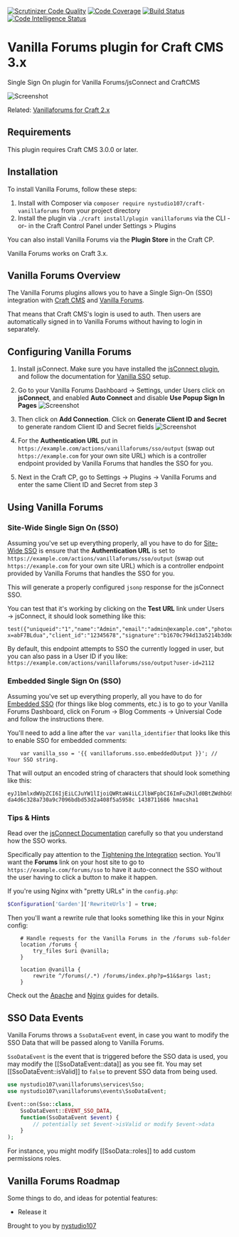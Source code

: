 [![Scrutinizer Code Quality](https://scrutinizer-ci.com/g/nystudio107/craft-vanillaforums/badges/quality-score.png?b=v1)](https://scrutinizer-ci.com/g/nystudio107/craft-vanillaforums/?branch=v1) [![Code Coverage](https://scrutinizer-ci.com/g/nystudio107/craft-vanillaforums/badges/coverage.png?b=v1)](https://scrutinizer-ci.com/g/nystudio107/craft-vanillaforums/?branch=v1) [![Build Status](https://scrutinizer-ci.com/g/nystudio107/craft-vanillaforums/badges/build.png?b=v1)](https://scrutinizer-ci.com/g/nystudio107/craft-vanillaforums/build-status/v1) [![Code Intelligence Status](https://scrutinizer-ci.com/g/nystudio107/craft-vanillaforums/badges/code-intelligence.svg?b=v1)](https://scrutinizer-ci.com/code-intelligence)

# Vanilla Forums plugin for Craft CMS 3.x

Single Sign On plugin for Vanilla Forums/jsConnect and CraftCMS

![Screenshot](./resources/img/plugin-logo.png)

Related: [Vanillaforums for Craft 2.x](https://github.com/nystudio107/vanillaforums)

## Requirements

This plugin requires Craft CMS 3.0.0 or later.

## Installation

To install Vanilla Forums, follow these steps:

1. Install with Composer via `composer require nystudio107/craft-vanillaforums` from your project directory
2. Install the plugin via `./craft install/plugin vanillaforums` via the CLI -or- in the Craft Control Panel under Settings > Plugins

You can also install Vanilla Forums via the **Plugin Store** in the Craft CP.

Vanilla Forums works on Craft 3.x.

## Vanilla Forums Overview

The Vanilla Forums plugins allows you to have a Single Sign-On (SSO) integration with [Craft CMS](https://craftcms.com/) and [Vanilla Forums](https://docs.vanillaforums.com/developer/installation/self-hosting/).

That means that Craft CMS's login is used to auth. Then users are automatically signed in to Vanilla Forums without having to login in separately.

## Configuring Vanilla Forums

1. Install jsConnect.  Make sure you have installed the [jsConnect plugin](https://open.vanillaforums.com/addon/jsconnect-plugin), and follow the documentation for [Vanilla SSO](https://docs.vanillaforums.com/help/sso/) setup.

2. Go to your Vanilla Forums Dashboard &rarr; Settings, under Users click on **jsConnect**, and enabled **Auto Connect** and disable **Use Popup Sign In Pages** ![Screenshot](./resources/img/vanilla-jsconnect.png)

3. Then click on **Add Connection**.  Click on **Generate Client ID and Secret** to generate random Client ID and Secret fields ![Screenshot](./resources/img/vanilla-connection-settings.png)

3. For the **Authentication URL** put in `https://example.com/actions/vanillaforums/sso/output` (swap out `https://example.com` for your own site URL) which is a controller endpoint provided by Vanilla Forums that handles the SSO for you.

3. Next in the Craft CP, go to Settings &rarr; Plugins &rarr; Vanilla Forums and enter the same Client ID and Secret from step 3

## Using Vanilla Forums

### Site-Wide Single Sign On (SSO)

Assuming you've set up everything properly, all you have to do for [Site-Wide SSO](https://docs.vanillaforums.com/help/sso/jsconnect/#technical-overview) is ensure that the **Authentication URL** is set to `https://example.com/actions/vanillaforums/sso/output` (swap out `https://example.com` for your own site URL) which is a controller endpoint provided by Vanilla Forums that handles the SSO for you.

This will generate a properly configured `jsonp` response for the jsConnect SSO.

You can test that it's working by clicking on the **Test URL** link under Users &rarr; jsConnect, it should look something like this:

    test({"uniqueid":"1","name":"Admin","email":"admin@example.com","photourl":"http:\/\/example.com\/cpresources\/userphotos\/admin\/100\/profilepic.jpg?x=abF7BLdua","client_id":"12345678","signature":"b1670c794d13a5214b3d0ddd3d9a2293"})

By default, this endpoint attempts to SSO the currently logged in user, but you can also pass in a User ID if you like: `https://example.com/actions/vanillaforums/sso/output?user-id=2112`

### Embedded Single Sign On (SSO)

Assuming you've set up everything properly, all you have to do for [Embedded SSO](https://docs.vanillaforums.com/help/sso/jsconnect/#method-2-embedded-sso) (for things like blog comments, etc.) is to go to your Vanilla Forums Dashboard, click on Forum &rarr; Blog Comments &rarr; Universial Code and follow the instructions there.

You'll need to add a line after the `var vanilla_identifier` that looks like this to enable SSO for embedded comments:
```twig
    var vanilla_sso = '{{ vanillaforums.sso.embeddedOutput }}'; // Your SSO string.
```

That will output an encoded string of characters that should look something like this:

    eyJ1bmlxdWVpZCI6IjEiLCJuYW1lIjoiQWRtaW4iLCJlbWFpbCI6ImFuZHJld0BtZWdhbG9tYW5pYWMuY29tIiwicGhvdG91cmwiOiJodHRwOlwvXC9UYXN0eVN0YWtlcy5jb21cL2NwcmVzb3VyY2VzXC91c2VycGhvdG9zXC9hbmRyZXdAbWVnYWxvbWFuaWFjLmNvbVwvMTAwXC9mcmFua19sZy5qcGc/eD1LTVFrMWl0aDciLCJjbGllbnRfaWQiOiIxODY0MjUyMjMwIn0= da4d6c328a730a9c7096bdbd53d2a408f5a5958c 1438711686 hmacsha1

### Tips & Hints

Read over the [jsConnect Documentation](https://docs.vanillaforums.com/help/sso/jsconnect/) carefully so that you understand how the SSO works.

Specifically pay attention to the [Tightening the Integration](https://docs.vanillaforums.com/help/sso/jsconnect/#tightening-the-integration) section. You'll want the **Forums** link on your host site to go to `https://example.com/forums/sso` to have it auto-connect the SSO without the user having to click a button to make it happen.

If you're using Nginx with "pretty URLs" in the `config.php`:
```php
$Configuration['Garden']['RewriteUrls'] = true;
```

Then you'll want a rewrite rule that looks something like this in your Nginx config:

```
    # Handle requests for the Vanilla Forums in the /forums sub-folder
    location /forums {
        try_files $uri @vanilla;
    }

    location @vanilla {
        rewrite ^/forums(/.*) /forums/index.php?p=$1&$args last;
    }
```

Check out the [Apache](https://docs.vanillaforums.com/developer/backend/server-apache/) and [Nginx](https://docs.vanillaforums.com/developer/backend/server-nginx/) guides for details.

## SSO Data Events

Vanilla Forums throws a `SsoDataEvent` event, in case you want to modify the SSO Data that will be passed along to Vanilla Forums.

`SsoDataEvent` is the event that is triggered before the SSO data is used, you may modify the [[SsoDataEvent::data]] as you see fit. You may set [[SsoDataEvent::isValid]] to `false` to prevent SSO data from being used.

```php
use nystudio107\vanillaforums\services\Sso;
use nystudio107\vanillaforums\events\SsoDataEvent;

Event::on(Sso::class,
    SsoDataEvent::EVENT_SSO_DATA,
    function(SsoDataEvent $event) {
        // potentially set $event->isValid or modify $event->data
    }
);
```

For instance, you might modify [[SsoData::roles]] to add custom permissions roles.

## Vanilla Forums Roadmap

Some things to do, and ideas for potential features:

* Release it

Brought to you by [nystudio107](https://nystudio107.com/)
